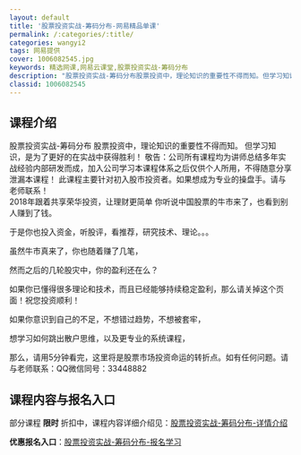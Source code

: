 ```yaml
---
layout: default
title: '股票投资实战-筹码分布-网易精品单课'
permalink: /:categories/:title/
categories: wangyi2
tags: 网易提供
cover: 1006082545.jpg
keywords: 精选网课,网易云课堂,股票投资实战-筹码分布
description: "股票投资实战-筹码分布股票投资中，理论知识的重要性不得而知。但学习知识，是为了更好的在实战中获得胜利！敬告：公司所有课程均为讲师总结多年实战经验内部研发而成，加入公司学习本课程体系之后仅供个"
classid: 1006082545
---
```


## 课程介绍

股票投资实战-筹码分布
股票投资中，理论知识的重要性不得而知。
但学习知识，是为了更好的在实战中获得胜利！
敬告：公司所有课程均为讲师总结多年实战经验内部研发而成，加入公司学习本课程体系之后仅供个人所用，不得随意分享泄漏本课程！ 
 此课程主要针对初入股市投资者。如果想成为专业的操盘手。请与老师联系！      
2018年跟着共享荣华投资，让理财更简单 
你听说中国股票的牛市来了，也看到别人赚到了钱。 

于是你也投入资金，听股评，看推荐，研究技术、理论。。。 

虽然牛市真来了，你也随着赚了几笔，  

然而之后的几轮股灾中，你的盈利还在么？  

如果你已懂得很多理论和技术，而且已经能够持续稳定盈利，那么请关掉这个页面！祝您投资顺利！ 

如果你意识到自己的不足，不想错过趋势，不想被套牢， 

想学习如何跳出散户思维，以及更专业的系统课程， 

那么，请用5分钟看完，这里将是股票市场投资命运的转折点。如有任何问题。请与老师联系：QQ微信同号：33448882

## 课程内容与报名入口

部分课程 **限时** 折扣中，课程内容详细介绍见：[股票投资实战-筹码分布-详情介绍](https://study.163.com/course/introduction/1006082545.htm?share=1&shareId=1025206652&utm_campaign=share&utm_medium=iphoneShare&utm_source=&utm_u=1025206652)

**优惠报名入口**：[股票投资实战-筹码分布-报名学习](https://study.163.com/course/introduction/1006082545.htm?share=1&shareId=1025206652&utm_campaign=share&utm_medium=iphoneShare&utm_source=&utm_u=1025206652)


